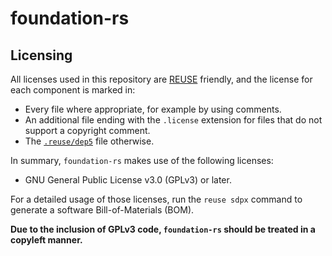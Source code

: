 <!--
SPDX-FileCopyrightText: © 2023 Foundation Devices, Inc. <hello@foundationdevices.com>

SPDX-License-Identifier: GPL-3.0-or-later
-->

# foundation-rs


## Licensing

All licenses used in this repository are [REUSE] friendly, and the license for each component is marked in:

- Every file where appropriate, for example by using comments.
- An additional file ending with the `.license` extension for files that do not support a copyright comment.
- The [`.reuse/dep5`](.reuse/dep5) file otherwise.

In summary, `foundation-rs` makes use of the following licenses:

- GNU General Public License v3.0 (GPLv3) or later.

For a detailed usage of those licenses, run the `reuse sdpx` command to generate a software Bill-of-Materials (BOM).

[REUSE]: https://reuse.software/

**Due to the inclusion of GPLv3 code, `foundation-rs` should be treated in a copyleft manner.**
